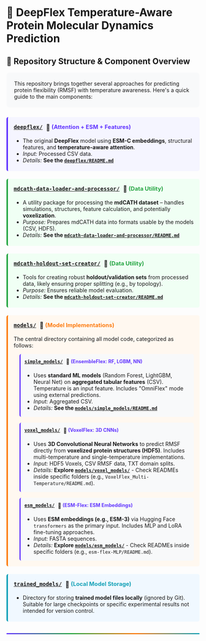 # 🧬 DeepFlex Temperature-Aware Protein Molecular Dynamics Prediction



## 📂 Repository Structure & Component Overview

<div style="background-color: #f8f9fa; border-radius: 8px; padding: 20px; margin-bottom: 25px;">
This repository brings together several approaches for predicting protein flexibility (RMSF) with temperature awareness. Here's a quick guide to the main components:
</div>

<div style="display: grid; grid-template-columns: 1fr; gap: 20px; margin-bottom: 30px;">

<div style="border-left: 4px solid #6236FF; padding-left: 15px; background-color: #f5f5ff; padding: 15px; border-radius: 5px;">
  <h3 style="margin-top: 0;">
    <a href="./deepflex/"><code>deepflex/</code></a> 
    <span style="vertical-align: middle; margin-left: 5px;">🧠</span> 
    <span style="font-size: 0.9em; color: #6236FF;">(Attention + ESM + Features)</span>
  </h3>
  <ul style="margin-bottom: 5px;">
    <li>The original <strong>DeepFlex</strong> model using <strong>ESM-C embeddings</strong>, structural features, and <strong>temperature-aware attention</strong>.</li>
    <li><em>Input:</em> Processed CSV data.</li>
    <li><em>Details:</em> <strong>See the <a href="./deepflex/README.md"><code>deepflex/README.md</code></a></strong></li>
  </ul>
</div>

<div style="border-left: 4px solid #28a745; padding-left: 15px; background-color: #f0fff4; padding: 15px; border-radius: 5px;">
  <h3 style="margin-top: 0;">
    <a href="./mdcath-data-loader-and-processor/"><code>mdcath-data-loader-and-processor/</code></a> 
    <span style="vertical-align: middle; margin-left: 5px;">🔧</span> 
    <span style="font-size: 0.9em; color: #28a745;">(Data Utility)</span>
  </h3>
  <ul style="margin-bottom: 5px;">
    <li>A utility package for processing the <strong>mdCATH dataset</strong> – handles simulations, structures, feature calculation, and potentially <strong>voxelization</strong>.</li>
    <li><em>Purpose:</em> Prepares mdCATH data into formats usable by the models (CSV, HDF5).</li>
    <li><em>Details:</em> <strong>See the <a href="./mdcath-data-loader-and-processor/README.md"><code>mdcath-data-loader-and-processor/README.md</code></a></strong></li>
  </ul>
</div>

<div style="border-left: 4px solid #28a745; padding-left: 15px; background-color: #f0fff4; padding: 15px; border-radius: 5px;">
  <h3 style="margin-top: 0;">
    <a href="./mdcath-holdout-set-creator/"><code>mdcath-holdout-set-creator/</code></a> 
    <span style="vertical-align: middle; margin-left: 5px;">🔧</span> 
    <span style="font-size: 0.9em; color: #28a745;">(Data Utility)</span>
  </h3>
  <ul style="margin-bottom: 5px;">
    <li>Tools for creating robust <strong>holdout/validation sets</strong> from processed data, likely ensuring proper splitting (e.g., by topology).</li>
    <li><em>Purpose:</em> Ensures reliable model evaluation.</li>
    <li><em>Details:</em> <strong>See the <a href="./mdcath-holdout-set-creator/README.md"><code>mdcath-holdout-set-creator/README.md</code></a></strong></li>
  </ul>
</div>

<div style="border-left: 4px solid #fd7e14; padding-left: 15px; background-color: #fff8f0; padding: 15px; border-radius: 5px;">
  <h3 style="margin-top: 0;">
    <a href="./models/"><code>models/</code></a> 
    <span style="vertical-align: middle; margin-left: 5px;">📂</span> 
    <span style="font-size: 0.9em; color: #fd7e14;">(Model Implementations)</span>
  </h3>
  
  <p>The central directory containing all model code, categorized as follows:</p>
  
  <div style="margin-left: 15px; border-left: 3px solid #6236FF; padding-left: 15px; margin-bottom: 15px; background-color: #f8f9fa; padding: 10px; border-radius: 5px;">
    <h4 style="margin-top: 0;">
      <a href="./models/simple_models/"><code>simple_models/</code></a> 
      <span style="vertical-align: middle; margin-left: 5px;">🧠</span> 
      <span style="font-size: 0.9em; color: #6236FF;">(EnsembleFlex: RF, LGBM, NN)</span>
    </h4>
    <ul style="margin-bottom: 5px;">
      <li>Uses <strong>standard ML models</strong> (Random Forest, LightGBM, Neural Net) on <strong>aggregated tabular features</strong> (CSV). Temperature is an input feature. Includes "OmniFlex" mode using external predictions.</li>
      <li><em>Input:</em> Aggregated CSV.</li>
      <li><em>Details:</em> <strong>See the <a href="./models/simple_models/README.md"><code>models/simple_models/README.md</code></a></strong></li>
    </ul>
  </div>
  
  <div style="margin-left: 15px; border-left: 3px solid #6236FF; padding-left: 15px; margin-bottom: 15px; background-color: #f8f9fa; padding: 10px; border-radius: 5px;">
    <h4 style="margin-top: 0;">
      <a href="./models/voxel_models/"><code>voxel_models/</code></a> 
      <span style="vertical-align: middle; margin-left: 5px;">🧠</span> 
      <span style="font-size: 0.9em; color: #6236FF;">(VoxelFlex: 3D CNNs)</span>
    </h4>
    <ul style="margin-bottom: 5px;">
      <li>Uses <strong>3D Convolutional Neural Networks</strong> to predict RMSF directly from <strong>voxelized protein structures (HDF5)</strong>. Includes multi-temperature and single-temperature implementations.</li>
      <li><em>Input:</em> HDF5 Voxels, CSV RMSF data, TXT domain splits.</li>
      <li><em>Details:</em> <strong>Explore <a href="./models/voxel_models/"><code>models/voxel_models/</code></a></strong> - Check READMEs inside specific folders (e.g., <code>VoxelFlex_Multi-Temperature/README.md</code>).</li>
    </ul>
  </div>
  
  <div style="margin-left: 15px; border-left: 3px solid #6236FF; padding-left: 15px; margin-bottom: 0; background-color: #f8f9fa; padding: 10px; border-radius: 5px;">
    <h4 style="margin-top: 0;">
      <a href="./models/esm_models/"><code>esm_models/</code></a> 
      <span style="vertical-align: middle; margin-left: 5px;">🧠</span> 
      <span style="font-size: 0.9em; color: #6236FF;">(ESM-Flex: ESM Embeddings)</span>
    </h4>
    <ul style="margin-bottom: 5px;">
      <li>Uses <strong>ESM embeddings (e.g., ESM-3)</strong> via Hugging Face <code>transformers</code> as the primary input. Includes MLP and LoRA fine-tuning approaches.</li>
      <li><em>Input:</em> FASTA sequences.</li>
      <li><em>Details:</em> <strong>Explore <a href="./models/esm_models/"><code>models/esm_models/</code></a></strong> - Check READMEs inside specific folders (e.g., <code>esm-flex-MLP/README.md</code>).</li>
    </ul>
  </div>
</div>

<div style="border-left: 4px solid #17a2b8; padding-left: 15px; background-color: #f0f8ff; padding: 15px; border-radius: 5px;">
  <h3 style="margin-top: 0;">
    <a href="./trained_models/"><code>trained_models/</code></a> 
    <span style="vertical-align: middle; margin-left: 5px;">💾</span> 
    <span style="font-size: 0.9em; color: #17a2b8;">(Local Model Storage)</span>
  </h3>
  <ul style="margin-bottom: 5px;">
    <li>Directory for storing <strong>trained model files locally</strong> (ignored by Git). Suitable for large checkpoints or specific experimental results not intended for version control.</li>
  </ul>
</div>

</div>

<hr style="height: 3px; background: linear-gradient(to right, #6236FF, #28a745, #fd7e14, #17a2b8); border: none; border-radius: 2px; margin: 30px 0;">

